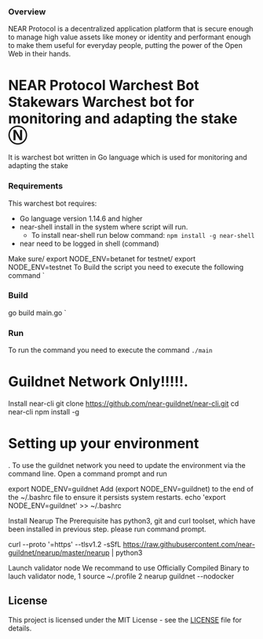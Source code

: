 
###  Overview
NEAR Protocol is a decentralized application platform that is secure enough to manage high value assets like money or identity and performant enough to make them useful for everyday people, putting the power of the Open Web in their hands.


# NEAR Protocol Warchest Bot Stakewars Warchest bot  for monitoring and adapting the stake Ⓝ
It is warchest bot written in Go language which is used for monitoring and adapting the stake


### Requirements 
This warchest bot requires:
* Go language version 1.14.6 and higher
* near-shell install in the system where script will run.
    * To install near-shell run below command:
    `
    npm install -g near-shell
    `
* near need to be logged in shell (command)

Make sure/ export NODE_ENV=betanet
for testnet/ export NODE_ENV=testnet
To Build the script you need to execute the following command
`
### Build

go build main.go
`

### Run
To run the command you need to execute the command
`
./main
`



# Guildnet Network Only!!!!!.
Install near-cli
git clone https://github.com/near-guildnet/near-cli.git
cd near-cli
npm install -g

# Setting up your environment
.
To use the guildnet network you need to update the environment via the command line.
Open a command prompt and run

export NODE_ENV=guildnet
Add (export NODE_ENV=guildnet) to the end of the ~/.bashrc file to ensure it persists system restarts.
echo 'export NODE_ENV=guildnet' >> ~/.bashrc 

Install Nearup
The Prerequisite has python3, git and curl toolset, which have been installed in previous step. please run command prompt.

curl --proto '=https' --tlsv1.2 -sSfL https://raw.githubusercontent.com/near-guildnet/nearup/master/nearup | python3

Launch validator node
We recommand to use Officially Compiled Binary to lauch validator node,
1
source ~/.profile
2
nearup guildnet --nodocker

## License

This project is licensed under the MIT License - see the [LICENSE](LICENSE) file for details.
